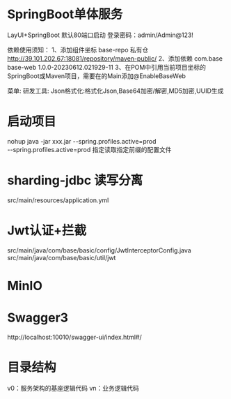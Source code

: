 # SpringBoot单体服务
LayUI+SpringBoot
默认80端口启动
登录密码：admin/Admin@123!

依赖使用须知：
1、添加组件坐标
<repositories>
<repository>
<id>base-repo</id>
<name>私有仓</name>
<url>http://39.101.202.67:18081/repository/maven-public/</url>
</repository>
</repositories>
2、添加依赖
<dependency>
<groupId>com.base</groupId>
<artifactId>base-web</artifactId>
<version>1.0.0-20230612.021929-11</version>
</dependency>
3、在POM中引用当前项目坐标的SpringBoot或Maven项目，需要在的Main添加@EnableBaseWeb

菜单:
    研发工具:
        Json格式化:格式化Json,Base64加密/解密,MD5加密,UUID生成

# 启动项目
nohup java -jar xxx.jar --spring.profiles.active=prod  
--spring.profiles.active=prod  指定读取指定前缀的配置文件

# sharding-jdbc 读写分离
src/main/resources/application.yml

# Jwt认证+拦截
src/main/java/com/base/basic/config/JwtInterceptorConfig.java
src/main/java/com/base/basic/util/jwt

# MinIO

# Swagger3
http://localhost:10010/swagger-ui/index.html#/

# 目录结构
v0：服务架构的基座逻辑代码
vn：业务逻辑代码
